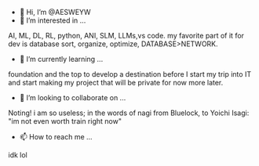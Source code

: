 - 👋 Hi, I’m @AESWEYW
- 👀 I’m interested in ...

AI, ML, DL, RL, python, ANI, SLM, LLMs,vs code. my favorite part of it for dev is database sort, organize, optimize, DATABASE>NETWORK.

- 🌱 I’m currently learning ...

foundation and the top to develop a destination before I start my trip into IT and start making my project that will be private for now more later.

- 💞️ I’m looking to collaborate on ...

Noting! i am so useless; in the words of nagi from Bluelock, to Yoichi Isagi: "im not even worth train right now"

- 📫 How to reach me ...

idk lol 

<!---
AESWEYW/AESWEYW is a ✨ special ✨ repository because its `README.md` (this file) appears on your GitHub profile.
You can click the Preview link to take a look at your changes.
--->
